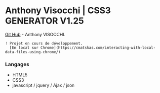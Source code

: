 # Anthony Visocchi | CSS3 GENERATOR V1.25
[Git Hub](https://github.com/anthoviso) - Anthony VISOCCHI.

```
! Projet en cours de développement.
  [En local sur Chrome](https://cmatskas.com/interacting-with-local-data-files-using-chrome/)
```

### Langages

* HTML5
* CSS3
* javascript / jquery / Ajax / json
